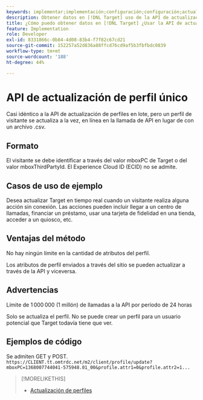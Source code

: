 ```yaml
---
keywords: implementar;implementación;configuración;configuración;actualización de perfil único
description: Obtener datos en [!DNL Target] uso de la API de actualización de perfil único.
title: ¿Cómo puedo obtener datos en [!DNL Target] ¿Usar la API de actualización de perfil único?
feature: Implementation
role: Developer
exl-id: 8331866c-0b84-4d08-83b4-f7f82c67cd21
source-git-commit: 152257a52d836a88ffcd76cd9af5b3fbfbdc0839
workflow-type: tm+mt
source-wordcount: '188'
ht-degree: 44%

---
```


# API de actualización de perfil único

Casi idéntico a la API de actualización de perfiles en lote, pero un perfil de visitante se actualiza a la vez, en línea en la llamada de API en lugar de con un archivo .csv.

## Formato

El visitante se debe identificar a través del valor mboxPC de Target o del valor mboxThirdPartyId. El Experience Cloud ID (ECID) no se admite.

## Casos de uso de ejemplo

Desea actualizar Target en tiempo real cuando un visitante realiza alguna acción sin conexión. Las acciones pueden incluir llegar a un centro de llamadas, financiar un préstamo, usar una tarjeta de fidelidad en una tienda, acceder a un quiosco, etc.

## Ventajas del método

No hay ningún límite en la cantidad de atributos del perfil.

Los atributos de perfil enviados a través del sitio se pueden actualizar a través de la API y viceversa.

## Advertencias

Límite de 1 000 000 (1 millón) de llamadas a la API por período de 24 horas

Solo se actualiza el perfil. No se puede crear un perfil para un usuario potencial que Target todavía tiene que ver.

## Ejemplos de código

Se admiten GET y POST.  `https://CLIENT.tt.omtrdc.net/m2/client/profile/update?mboxPC=1368007744041-575948.01_00&profile.attr1=0&profile.attr2=1...`

>[!MORELIKETHIS]
>
>* [Actualización de perfiles](https://developers.adobetarget.com/api/#updating-profiles)

